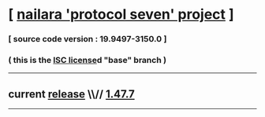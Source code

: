 
# [ [nailara 'protocol seven' project](http://src.nailara.net/) ]

### [ source code version : 19.9497-3150.0 ]

### ( this is the [ISC license](license)d "base" branch )
---
## current [release](https://github.com/anotherlink/nailara/releases) \\\\// [1.47.7](https://github.com/anotherlink/nailara/releases/tag/1.47.7)
---

